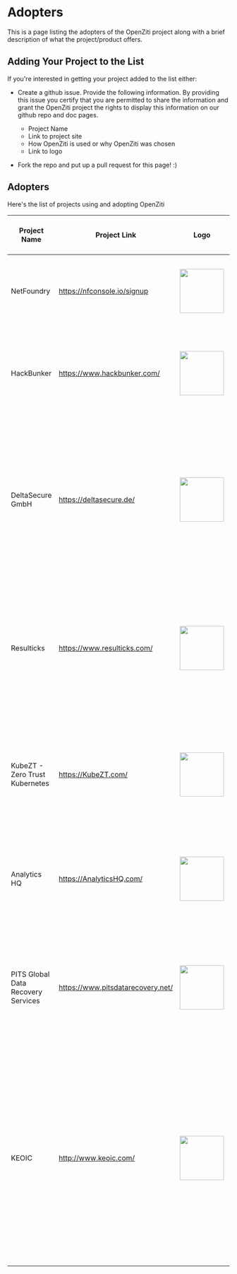 # Adopters

This is a page listing the adopters of the OpenZiti project along with a brief description of what the project/product offers.

## Adding Your Project to the List

If you're interested in getting your project added to the list either:
* Create a github issue. Provide the following information. By providing this issue you certify that you are permitted to share the 
  information and grant the OpenZiti project the rights to display this information on our github repo and doc pages.

  * Project Name
  * Link to project site
  * How OpenZiti is used or why OpenZiti was chosen
  * Link to logo
* Fork the repo and put up a pull request for this page! :)

## Adopters

Here's the list of projects using and adopting OpenZiti

| Project Name                     | Project Link                                  | Logo     | How OpenZiti is used or why OpenZiti was chosen     |
|----------------------------------|-----------------------------------------------|----------|-----------------|
| NetFoundry                       | https://nfconsole.io/signup                   | <img src="https://netfoundry.io/logos/Logo-Dark-Backgrounds.jpg" width="100px"> | NetFoundry SaaS provides management, orchestrations, support, and SLAs for OpenZiti networks. |
| HackBunker                       | https://www.hackbunker.com/                   | <img src="https://irp.cdn-website.com/b429ad92/dms3rep/multi/hackbunker+logo+new.svg" width="100px"> | To open up a Zero Trust conversation in the C-Suite and Boardrooms of Blue-chip companies with a suite of products. |
| DeltaSecure GmbH                 | https://deltasecure.de/                       | <img src="https://deltasecure.de/wp-content/uploads/2022/10/DeltaSecure-Logo-gross-hell.png.png" width="100px"> | To provide Managed Security Operations Center services for small and medium-sized enterprises. Ziti overlay forms the basis for secure data transmission of customer data and within the SOC infrastructure. |
| Resulticks                       | https://www.resulticks.com/                   | <img src="https://www.resulticks.com/assets/platform/logos/resulticks-logo-blue.svg" width="100px"> | Resulticks Zero Trust API delivery network which forms the core of Resulticks' omnichannel marketing automation platform is built on OpenZiti to form a private dark mesh network.  |
| KubeZT - Zero Trust Kubernetes   | https://KubeZT.com/                           | <img src="https://kubezt-public.s3-us-gov-east-1.amazonaws.com/github-org-logo.png" width="100px"> | KubeZT is an on-demand Kubernetes environment that enables developers to build and deploy highly secure applications for high-compliance organizations. |
| Analytics HQ                     | https://AnalyticsHQ.com/                      | <img src="https://ahq-public.s3-us-gov-west-1.amazonaws.com/ahq-logo.png" width="100px"> | Analytics HQ is a next-generation unified platform built for modern data management and advanced analytics. |
| PITS Global Data Recovery Services | https://www.pitsdatarecovery.net/ | <img src="https://www.pitsdatarecovery.net/wp-content/uploads/2020/09/pits-logo.svg" width="100px"> | PITS Global Data Recovery Services is a data recovery company in the United States that offers services for recovering data from hard drives, SSDs, flash drives, RAID arrays and more.  |
| KEOIC                            |  http://www.keoic.com/                        | <img src="https://static.wixstatic.com/media/300f00_ebca9ecefd8743eb82769e1d3079e55a~mv2.jpg" width="100px"> | KEO International Consultants is a multifaceted AEC firm with a presence across the Middle East and Europe. KEO uses the CloudZiti platform to facilitate zero-trust connections for users, devices, and applications throughout their worldwide network of branch offices and sites. |

